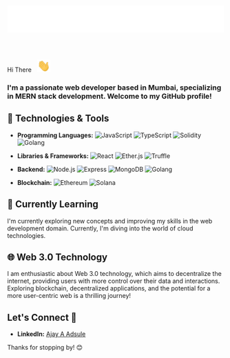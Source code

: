 
<h1 style="height: 150px; display: flex; align-items: center; justify-content: center;">
  <img src="https://github.com/ajayadsul/ajayadsul/blob/main/name.svg" alt="Swaraj Jadhav" />
</h1
  
<h2 style="display: flex; align-items: center;">Hi There <img src="https://raw.githubusercontent.com/ABSphreak/ABSphreak/master/gifs/Hi.gif" width="30px" style="margin-left: 10px;"></h2>


### I'm a passionate web developer based in Mumbai, specializing in MERN stack development. Welcome to my GitHub profile!

## 🔧 Technologies & Tools

- **Programming Languages:** 
  ![JavaScript](https://img.shields.io/badge/JavaScript-ES6-yellow?style=for-the-badge&logo=javascript)
  ![TypeScript](https://img.shields.io/badge/TypeScript-blue?style=for-the-badge&logo=typescript)
  ![Solidity](https://img.shields.io/badge/Solidity-gray?style=for-the-badge&logo=solidity)
  ![Golang](https://img.shields.io/badge/Golang-00ADD8?style=for-the-badge&logo=go)

- **Libraries & Frameworks:** 
  ![React](https://img.shields.io/badge/React-61DAFB?style=for-the-badge&logo=react)
  ![Ether.js](https://img.shields.io/badge/Ether.js-6659DB?style=for-the-badge&logo=ethereum)
  ![Truffle](https://img.shields.io/badge/Truffle-1E0253?style=for-the-badge&logo=truffle)
  
- **Backend:** 
  ![Node.js](https://img.shields.io/badge/Node.js-43853D?style=for-the-badge&logo=node.js)
  ![Express](https://img.shields.io/badge/Express-000000?style=for-the-badge&logo=express)
  ![MongoDB](https://img.shields.io/badge/MongoDB-47A248?style=for-the-badge&logo=mongodb)
  ![Golang](https://img.shields.io/badge/Golang-00ADD8?style=for-the-badge&logo=go)

- **Blockchain:**
  ![Ethereum](https://img.shields.io/badge/Ethereum-3C3C3D?style=for-the-badge&logo=ethereum)
  ![Solana](https://img.shields.io/badge/Solana-232323?style=for-the-badge&logo=solana)

## 🌱 Currently Learning

I'm currently exploring new concepts and improving my skills in the web development domain. Currently, I'm diving into the world of cloud technologies.


## 🌐 Web 3.0 Technology

I am enthusiastic about Web 3.0 technology, which aims to decentralize the internet, providing users with more control over their data and interactions. Exploring blockchain, decentralized applications, and the potential for a more user-centric web is a thrilling journey!

## Let's Connect :handshake:

- **LinkedIn:** [Ajay A Adsule](https://www.linkedin.com/in/ajay-adsule-b57104138/)

Thanks for stopping by! 😊
